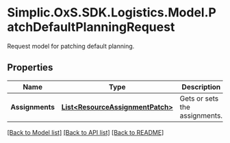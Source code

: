 # Simplic.OxS.SDK.Logistics.Model.PatchDefaultPlanningRequest
Request model for patching default planning.

## Properties

Name | Type | Description | Notes
------------ | ------------- | ------------- | -------------
**Assignments** | [**List&lt;ResourceAssignmentPatch&gt;**](ResourceAssignmentPatch.md) | Gets or sets the assignments. | [optional] 

[[Back to Model list]](../README.md#documentation-for-models) [[Back to API list]](../README.md#documentation-for-api-endpoints) [[Back to README]](../README.md)

